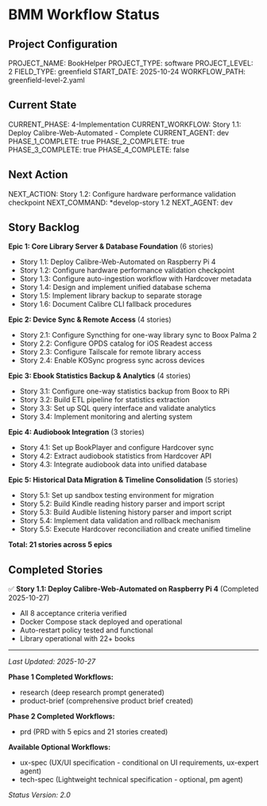 # BMM Workflow Status

## Project Configuration

PROJECT_NAME: BookHelper
PROJECT_TYPE: software
PROJECT_LEVEL: 2
FIELD_TYPE: greenfield
START_DATE: 2025-10-24
WORKFLOW_PATH: greenfield-level-2.yaml

## Current State

CURRENT_PHASE: 4-Implementation
CURRENT_WORKFLOW: Story 1.1: Deploy Calibre-Web-Automated - Complete
CURRENT_AGENT: dev
PHASE_1_COMPLETE: true
PHASE_2_COMPLETE: true
PHASE_3_COMPLETE: true
PHASE_4_COMPLETE: false

## Next Action

NEXT_ACTION: Story 1.2: Configure hardware performance validation checkpoint
NEXT_COMMAND: *develop-story 1.2
NEXT_AGENT: dev

## Story Backlog

**Epic 1: Core Library Server & Database Foundation** (6 stories)
- Story 1.1: Deploy Calibre-Web-Automated on Raspberry Pi 4
- Story 1.2: Configure hardware performance validation checkpoint
- Story 1.3: Configure auto-ingestion workflow with Hardcover metadata
- Story 1.4: Design and implement unified database schema
- Story 1.5: Implement library backup to separate storage
- Story 1.6: Document Calibre CLI fallback procedures

**Epic 2: Device Sync & Remote Access** (4 stories)
- Story 2.1: Configure Syncthing for one-way library sync to Boox Palma 2
- Story 2.2: Configure OPDS catalog for iOS Readest access
- Story 2.3: Configure Tailscale for remote library access
- Story 2.4: Enable KOSync progress sync across devices

**Epic 3: Ebook Statistics Backup & Analytics** (4 stories)
- Story 3.1: Configure one-way statistics backup from Boox to RPi
- Story 3.2: Build ETL pipeline for statistics extraction
- Story 3.3: Set up SQL query interface and validate analytics
- Story 3.4: Implement monitoring and alerting system

**Epic 4: Audiobook Integration** (3 stories)
- Story 4.1: Set up BookPlayer and configure Hardcover sync
- Story 4.2: Extract audiobook statistics from Hardcover API
- Story 4.3: Integrate audiobook data into unified database

**Epic 5: Historical Data Migration & Timeline Consolidation** (5 stories)
- Story 5.1: Set up sandbox testing environment for migration
- Story 5.2: Build Kindle reading history parser and import script
- Story 5.3: Build Audible listening history parser and import script
- Story 5.4: Implement data validation and rollback mechanism
- Story 5.5: Execute Hardcover reconciliation and create unified timeline

**Total: 21 stories across 5 epics**

## Completed Stories

✅ **Story 1.1: Deploy Calibre-Web-Automated on Raspberry Pi 4** (Completed 2025-10-27)
- All 8 acceptance criteria verified
- Docker Compose stack deployed and operational
- Auto-restart policy tested and functional
- Library operational with 22+ books

---

_Last Updated: 2025-10-27_

**Phase 1 Completed Workflows:**
- research (deep research prompt generated)
- product-brief (comprehensive product brief created)

**Phase 2 Completed Workflows:**
- prd (PRD with 5 epics and 21 stories created)

**Available Optional Workflows:**
- ux-spec (UX/UI specification - conditional on UI requirements, ux-expert agent)
- tech-spec (Lightweight technical specification - optional, pm agent)

_Status Version: 2.0_
